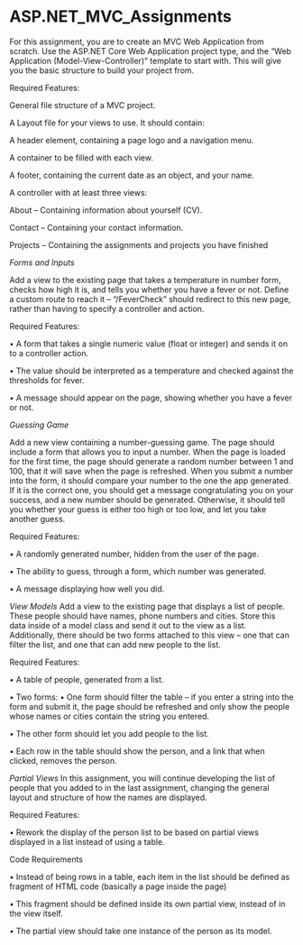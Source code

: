 # ASP.NET_MVC_Assignments
For this assignment, you are to create an MVC Web Application from scratch. Use the ASP.NET Core Web Application project type, and the “Web Application (Model-View-Controller)” template to start with. This will give you the basic structure to build your project from.

Required Features:

 General file structure of a MVC project.

 A Layout file for your views to use. It should contain:
 
 A header element, containing a page logo and a navigation menu.
 
A container to be filled with each view.
 
 A footer, containing the current date as an object, and your name.
 
 
 A controller with at least three views:
 
 About – Containing information about yourself (CV).
 
 Contact – Containing your contact information.
 
 Projects – Containing the assignments and projects you have finished
 
 
 *Forms and Inputs*
 
Add a view to the existing page that takes a temperature in number form, checks how high it is, and tells you whether you have a fever or not. Define a custom route to reach it – “/FeverCheck” should redirect to this new page, rather than having to specify a controller and action.

Required Features:

• A form that takes a single numeric value (float or integer) and sends it on to a controller action.

• The value should be interpreted as a temperature and checked against the thresholds for fever.

• A message should appear on the page, showing whether you have a fever or not.


*Guessing Game*

Add a new view containing a number-guessing game. The page should include a form that allows you to input a number. When the page is loaded for the first time, the page should generate a random number between 1 and 100, that it will save when the page is refreshed. When you submit a number into the form, it should compare your number to the one the app generated. If it is the correct one, you should get a message congratulating you on your success, and a new number should be generated. Otherwise, it should tell you whether your guess is either too high or too low, and let you take another guess.

Required Features:

• A randomly generated number, hidden from the user of the page.

• The ability to guess, through a form, which number was generated.

• A message displaying how well you did.


*View Models*
Add a view to the existing page that displays a list of people. These people should have names, phone numbers and cities. Store this data inside of a model class and send it out to the view as a list. Additionally, there should be two forms attached to this view – one that can filter the list, and one that can add new people to the list.

Required Features:

• A table of people, generated from a list.

• Two forms:
• One form should filter the table – if you enter a string into the form and submit it, the page should be refreshed and only show the people whose names or cities contain the string you entered.

• The other form should let you add people to the list.

• Each row in the table should show the person, and a link that when clicked, removes the person.


*Partial Views*
In this assignment, you will continue developing the list of people that you added to in the last assignment, changing the general layout and structure of how the names are displayed.

Required Features:

• Rework the display of the person list to be based on partial views displayed in a list instead of using a table.

Code Requirements

• Instead of being rows in a table, each item in the list should be defined as fragment of HTML code (basically a page inside the page)

• This fragment should be defined inside its own partial view, instead of in the view itself.

• The partial view should take one instance of the person as its model.



